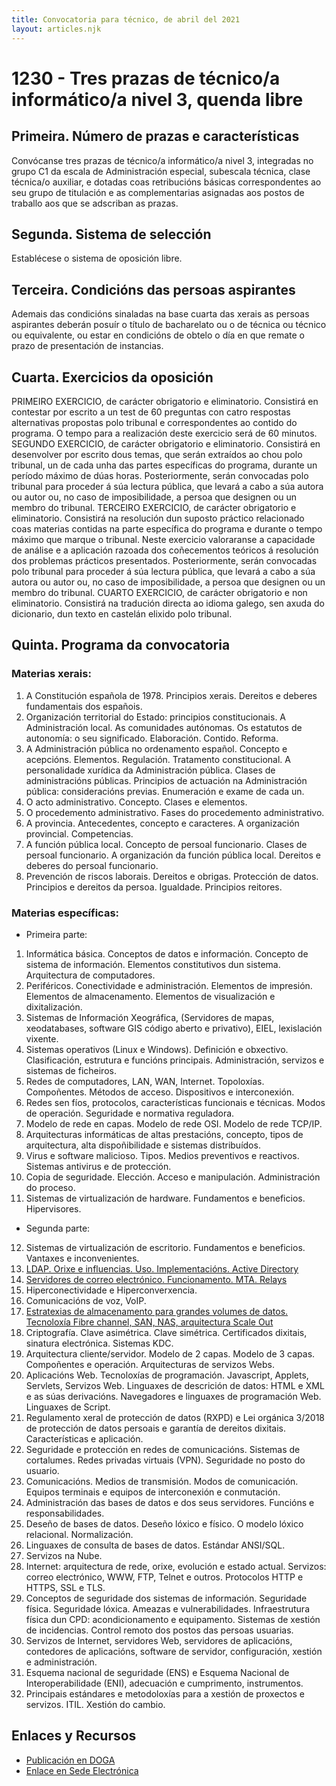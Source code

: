 ```yaml
---
title: Convocatoria para técnico, de abril del 2021
layout: articles.njk
---
```


# 1230 - Tres prazas de técnico/a informático/a nivel 3, quenda libre


## Primeira. Número de prazas e características

Convócanse tres prazas de técnico/a informático/a nivel 3, integradas no grupo C1 da escala de Administración especial, subescala técnica, clase técnica/o auxiliar, e dotadas coas retribucións básicas correspondentes ao seu grupo de titulación e as complementarias asignadas aos postos de traballo aos que se adscriban as prazas.

## Segunda. Sistema de selección

Establécese o sistema de oposición libre.
## Terceira. Condicións das persoas aspirantes

Ademais das condicións sinaladas na base cuarta das xerais as persoas aspirantes deberán posuír o título de bacharelato ou o de técnica ou técnico ou equivalente, ou estar en condicións de obtelo o día en que remate o prazo de presentación de instancias.

## Cuarta. Exercicios da oposición
PRIMEIRO EXERCICIO, de carácter obrigatorio e eliminatorio. Consistirá en contestar por escrito a un test de 60 preguntas con catro respostas alternativas propostas polo tribunal e correspondentes ao contido do programa. O tempo para a realización deste exercicio será de 60 minutos.
SEGUNDO EXERCICIO, de carácter obrigatorio e eliminatorio. Consistirá en desenvolver por escrito dous temas, que serán extraídos ao chou polo tribunal, un de cada unha das partes específicas do programa, durante un período máximo de dúas horas. Posteriormente, serán convocadas polo tribunal para proceder á súa lectura pública, que levará a cabo a súa autora ou autor ou, no caso de imposibilidade, a persoa que designen ou un membro do tribunal.
TERCEIRO EXERCICIO, de carácter obrigatorio e eliminatorio. Consistirá na resolución dun suposto práctico relacionado coas materias contidas na parte específica do programa e durante o tempo máximo que marque o tribunal. Neste exercicio valoraranse a capacidade de análise e a aplicación razoada dos coñecementos teóricos á resolución dos problemas prácticos presentados. Posteriormente, serán convocadas polo tribunal para proceder á súa lectura pública, que levará a cabo a súa autora ou autor ou, no caso de imposibilidade, a persoa que designen ou un membro do tribunal.
CUARTO EXERCICIO, de carácter obrigatorio e non eliminatorio. Consistirá na tradución directa ao idioma galego, sen axuda do dicionario, dun texto en castelán elixido polo tribunal.

## Quinta. Programa da convocatoria

### Materias xerais:
1. A Constitución española de 1978. Principios xerais. Dereitos e deberes fundamentais dos españois.
2. Organización territorial do Estado: principios constitucionais. A Administración local. As comunidades autónomas. Os estatutos de autonomía: o seu significado. Elaboración. Contido. Reforma.
3. A Administración pública no ordenamento español. Concepto e acepcións. Elementos. Regulación. Tratamento constitucional. A personalidade xurídica da Administración pública. Clases de administracións públicas. Principios de actuación na Administración pública: consideracións previas. Enumeración e exame de cada un.
4. O acto administrativo. Concepto. Clases e elementos.
5. O procedemento administrativo. Fases do procedemento administrativo.
6. A provincia. Antecedentes, concepto e caracteres. A organización provincial. Competencias.
7. A función pública local. Concepto de persoal funcionario. Clases de persoal funcionario. A organización da función pública local. Dereitos e deberes do persoal funcionario.
8. Prevención de riscos laborais. Dereitos e obrigas. Protección de datos. Principios e dereitos da persoa. Igualdade. Principios reitores.

### Materias específicas:
- Primeira parte:
1. Informática básica. Conceptos de datos e información. Concepto de sistema de información. Elementos constitutivos dun sistema. Arquitectura de computadores.
2. Periféricos. Conectividade e administración. Elementos de impresión. Elementos de almacenamento. Elementos de visualización e dixitalización.
3. Sistemas de Información Xeográfica, (Servidores de mapas, xeodatabases, software GIS código aberto e privativo), EIEL, lexislación vixente.
4. Sistemas operativos (Linux e Windows). Definición e obxectivo. Clasificación, estrutura e funcións principais. Administración, servizos e sistemas de ficheiros.
5. Redes de computadores, LAN, WAN, Internet. Topoloxías. Compoñentes. Métodos de acceso. Dispositivos e interconexión.
6. Redes sen fíos, protocolos, características funcionais e técnicas. Modos de operación. Seguridade e normativa reguladora.
7. Modelo de rede en capas. Modelo de rede OSI. Modelo de rede TCP/IP.
8. Arquitecturas informáticas de altas prestacións, concepto, tipos de arquitectura, alta dispoñibilidade e sistemas distribuídos.
9. Virus e software malicioso. Tipos. Medios preventivos e reactivos. Sistemas antivirus e de protección.
10. Copia de seguridade. Elección. Acceso e manipulación. Administración do proceso.
11. Sistemas de virtualización de hardware. Fundamentos e beneficios. Hipervisores.

- Segunda parte:
12. Sistemas de virtualización de escritorio. Fundamentos e beneficios. Vantaxes e inconvenientes.
13. [LDAP. Orixe e influencias. Uso. Implementacións. Active Directory](/articles/ldap)
14. [Servidores de correo electrónico. Funcionamento. MTA. Relays](/articles/email)
15. Hiperconectividade e Hiperconverxencia.
16. Comunicacións de voz, VoIP.
17. [Estratexias de almacenamento para grandes volumes de datos. Tecnoloxía Fibre channel, SAN, NAS, arquitectura Scale Out](/articles/almacenamiento)
18. Criptografía. Clave asimétrica. Clave simétrica. Certificados dixitais, sinatura electrónica. Sistemas KDC.
19. Arquitectura cliente/servidor. Modelo de 2 capas. Modelo de 3 capas. Compoñentes e operación. Arquitecturas de servizos Webs.
20. Aplicacións Web. Tecnoloxías de programación. Javascript, Applets, Servlets, Servizos Web. Linguaxes de descrición de datos: HTML e XML e as súas derivacións. Navegadores e linguaxes de programación Web. Linguaxes de Script.
21. Regulamento xeral de protección de datos (RXPD) e Lei orgánica 3/2018 de protección de datos persoais e garantía de dereitos dixitais. Características e aplicación.
22. Seguridade e protección en redes de comunicacións. Sistemas de cortalumes. Redes privadas virtuais (VPN). Seguridade no posto do usuario.
23. Comunicacións. Medios de transmisión. Modos de comunicación. Equipos terminais e equipos de interconexión e conmutación.
24. Administración das bases de datos e dos seus servidores. Funcións e responsabilidades.
25. Deseño de bases de datos. Deseño lóxico e físico. O modelo lóxico relacional. Normalización.
26. Linguaxes de consulta de bases de datos. Estándar ANSI/SQL.
27. Servizos na Nube.
28. Internet: arquitectura de rede, orixe, evolución e estado actual. Servizos: correo electrónico, WWW, FTP, Telnet e outros. Protocolos HTTP e HTTPS, SSL e TLS.
29. Conceptos de seguridade dos sistemas de información. Seguridade física. Seguridade lóxica. Ameazas e vulnerabilidades. Infraestrutura física dun CPD: acondicionamento e equipamento. Sistemas de xestión de incidencias. Control remoto dos postos das persoas usuarias.
30. Servizos de Internet, servidores Web, servidores de aplicacións, contedores de aplicacións, software de servidor, configuración, xestión e administración.
31. Esquema nacional de seguridade (ENS) e Esquema Nacional de Interoperabilidade (ENI), adecuación e cumprimento, instrumentos.
32. Principais estándares e metodoloxías para a xestión de proxectos e servizos. ITIL. Xestión do cambio.

## Enlaces y Recursos

- <a href="https://boppo.depo.gal/web/boppo/detalle/-/boppo/2021/04/06/2021016860" target="_blank">Publicación en DOGA</a>
- <a href="https://sede.depo.gal/web/public/employment/employment-public-examination.xhtml?idprocedure=91097623&idoposicion=91382691" target="_blank">Enlace en Sede Electrónica</a>
